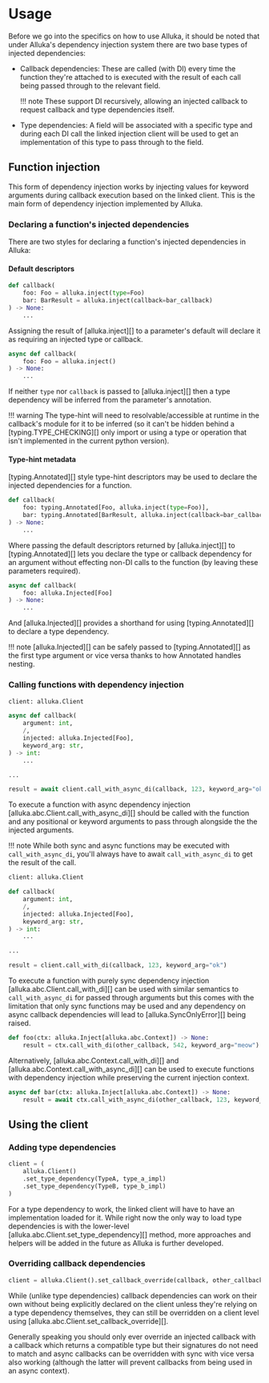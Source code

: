 # Usage

Before we go into the specifics on how to use Alluka, it should be noted that under Alluka's
dependency injection system there are two base types of injected dependencies:

* Callback dependencies:
    These are called (with DI) every time the function they're attached to is executed with the
    result of each call being passed through to the relevant field.

    !!! note
        These support DI recursively, allowing an injected callback to request callback and type
        dependencies itself.

* Type dependencies:
    A field will be associated with a specific type and during each DI call the linked injection
    client will be used to get an implementation of this type to pass through to the field.

## Function injection

This form of dependency injection works by injecting values for keyword arguments during callback
execution based on the linked client. This is the main form of dependency injection implemented by
Alluka.

### Declaring a function's injected dependencies

There are two styles for declaring a function's injected dependencies in Alluka:

#### Default descriptors

```py
def callback(
    foo: Foo = alluka.inject(type=Foo)
    bar: BarResult = alluka.inject(callback=bar_callback)
) -> None:
    ...
```

Assigning the result of [alluka.inject][] to a parameter's default will declare it as requiring an
injected type or callback.

```py
async def callback(
    foo: Foo = alluka.inject()
) -> None:
    ...
```

If neither `type` nor `callback` is passed to [alluka.inject][] then a type dependency will be
inferred from the parameter's annotation.

!!! warning
    The type-hint will need to resolvable/accessible at runtime in the callback's module for it to
    be inferred (so it can't be hidden behind a [typing.TYPE_CHECKING][] only import or using a
    type or operation that isn't implemented in the current python version).

#### Type-hint metadata

[typing.Annotated][] style type-hint descriptors may be used to declare the injected dependencies
for a function.

```py
def callback(
    foo: typing.Annotated[Foo, alluka.inject(type=Foo)],
    bar: typing.Annotated[BarResult, alluka.inject(callback=bar_callback)]
) -> None:
    ...
```

Where passing the default descriptors returned by [alluka.inject][] to [typing.Annotated][] lets
you declare the type or callback dependency for an argument without effecting non-DI calls to the
function (by leaving these parameters required).

```py
async def callback(
    foo: alluka.Injected[Foo]
) -> None:
    ...
```

And [alluka.Injected][] provides a shorthand for using [typing.Annotated][] to declare a type
dependency.

!!! note
    [alluka.Injected][] can be safely passed to [typing.Annotated][] as the first type argument or
    vice versa thanks to how Annotated handles nesting.

### Calling functions with dependency injection

```py
client: alluka.Client

async def callback(
    argument: int,
    /,
    injected: alluka.Injected[Foo],
    keyword_arg: str,
) -> int:
    ...

...

result = await client.call_with_async_di(callback, 123, keyword_arg="ok")
```

To execute a function with async dependency injection [alluka.abc.Client.call_with_async_di][] should
be called with the function and any positional or keyword arguments to pass through alongside the
the injected arguments.

!!! note
    While both sync and async functions may be executed with `call_with_async_di`, you'll always have to
    await `call_with_async_di` to get the result of the call.

```py
client: alluka.Client

def callback(
    argument: int,
    /,
    injected: alluka.Injected[Foo],
    keyword_arg: str,
) -> int:
    ...

...

result = client.call_with_di(callback, 123, keyword_arg="ok")
```

To execute a function with purely sync dependency injection [alluka.abc.Client.call_with_di][] can be
used with similar semantics to `call_with_async_di` for passed through arguments but this comes with the
limitation that only sync functions may be used and any dependency on async callback dependencies
will lead to [alluka.SyncOnlyError][] being raised.

```py
def foo(ctx: alluka.Inject[alluka.abc.Context]) -> None:
    result = ctx.call_with_di(other_callback, 542, keyword_arg="meow")

```

Alternatively, [alluka.abc.Context.call_with_di][] and [alluka.abc.Context.call_with_async_di][] can be used
to execute functions with dependency injection while preserving the current injection context.

```py
async def bar(ctx: alluka.Inject[alluka.abc.Context]) -> None:
    result = await ctx.call_with_async_di(other_callback, 123, keyword_arg="ok")
```

<!-- TODO: revisit behaviour for when an async function with no async deps is passed to call_with_di--->


## Using the client

<!-- TODO: add note about call chaining -->

### Adding type dependencies

```py
client = (
    alluka.Client()
    .set_type_dependency(TypeA, type_a_impl)
    .set_type_dependency(TypeB, type_b_impl)
)
```

For a type dependency to work, the linked client will have to have an implementation loaded for it.
While right now the only way to load type dependencies is with the lower-level
[alluka.abc.Client.set_type_dependency][] method, more approaches and helpers will be added in the
future as Alluka is further developed.

### Overriding callback dependencies

```py
client = alluka.Client().set_callback_override(callback, other_callback)
```

While (unlike type dependencies) callback dependencies can work on their own without being
explicitly declared on the client unless they're relying on a type dependency themselves, they can
still be overridden on a client level using [alluka.abc.Client.set_callback_override][].

Generally speaking you should only ever override an injected callback with a callback which returns
a compatible type but their signatures do not need to match and async callbacks can be overridden
with sync with vice versa also working (although the latter will prevent callbacks from being
used in an async context).
